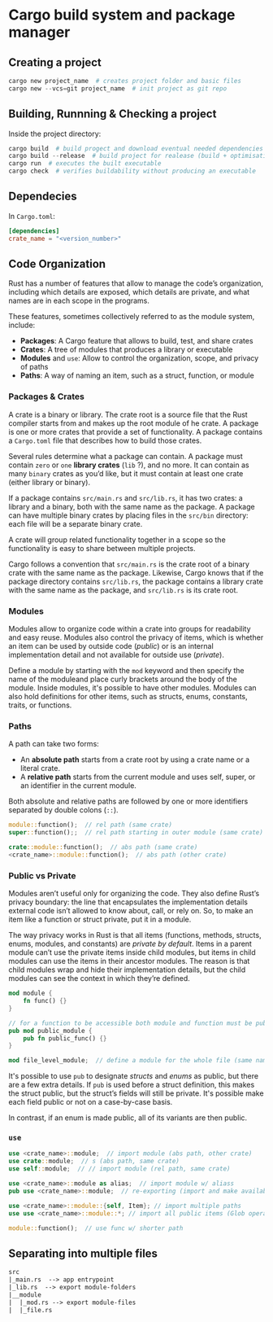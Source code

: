 # Cargo build system and package manager

## Creating a project

```ps1
cargo new project_name  # creates project folder and basic files
cargo new --vcs=git project_name  # init project as git repo
```

## Building, Runnning & Checking a project

Inside the project directory:

```ps1
cargo build  # build progect and download eventual needed dependencies
cargo build --release  # build project for realease (build + optimisations)
cargo run  # executes the built executable
cargo check  # verifies buildability without producing an executable
```

## Dependecies

In `Cargo.toml`:

```toml
[dependencies]
crate_name = "<version_number>"
```

## Code Organization

Rust has a number of features that allow to manage the code’s organization, including which details are exposed, which details are private, and what names are in each scope in the programs.

These features, sometimes collectively referred to as the module system, include:

- **Packages**: A Cargo feature that allows to build, test, and share crates
- **Crates**: A tree of modules that produces a library or executable
- **Modules** and `use`: Allow to control the organization, scope, and privacy of paths
- **Paths**: A way of naming an item, such as a struct, function, or module

### Packages & Crates

A crate is a binary or library. The crate root is a source file that the Rust compiler starts from and makes up the root module of he crate.
A package is one or more crates that provide a set of functionality. A package contains a `Cargo.toml` file that describes how to build those crates.

Several rules determine what a package can contain. A package must contain `zero` or `one` **library crates** (`lib` ?), and no more.
It can contain as many `binary` crates as you’d like, but it must contain at least one crate (either library or binary).

If a package contains `src/main.rs` and `src/lib.rs`, it has two crates: a library and a binary, both with the same name as the package.
A package can have multiple binary crates by placing files in the `src/bin` directory: each file will be a separate binary crate.

A crate will group related functionality together in a scope so the functionality is easy to share between multiple projects.

Cargo follows a convention that `src/main.rs` is the crate root of a binary crate with the same name as the package.
Likewise, Cargo knows that if the package directory contains `src/lib.rs`, the package contains a library crate with the same name as the package, and `src/lib.rs` is its crate root.

### Modules

Modules allow to organize code within a crate into groups for readability and easy reuse. Modules also control the privacy of items, which is whether an item can be used by outside code (*public*) or is an internal implementation detail and not available for outside use (*private*).

Define a module by starting with the `mod` keyword and then specify the name of the moduleand place curly brackets around the body of the module.
Inside modules, it's possible to have other modules. Modules can also hold definitions for other items, such as structs, enums, constants, traits, or functions.

### Paths

A path can take two forms:

- An **absolute path** starts from a crate root by using a crate name or a literal crate.
- A **relative path** starts from the current module and uses self, super, or an identifier in the current module.

Both absolute and relative paths are followed by one or more identifiers separated by double colons (`::`).

```rs
module::function();  // rel path (same crate)
super::function();;  // rel path starting in outer module (same crate)

crate::module::function();  // abs path (same crate)
<crate_name>::module::function();  // abs path (other crate)
```

### Public vs Private

Modules aren’t useful only for organizing the code. They also define Rust’s privacy boundary: the line that encapsulates the implementation details external code isn’t allowed to know about, call, or rely on. So, to make an item like a function or struct private, put it in a module.

The way privacy works in Rust is that all items (functions, methods, structs, enums, modules, and constants) are *private by default*.
Items in a parent module can’t use the private items inside child modules, but items in child modules can use the items in their ancestor modules.
The reason is that child modules wrap and hide their implementation details, but the child modules can see the context in which they’re defined.

```rs
mod module {
    fn func() {}
}

// for a function to be accessible both module and function must be public
pub mod public_module {
    pub fn public_func() {}
}

mod file_level_module;  // define a module for the whole file (same name as file)
```

It's possible to use `pub` to designate *structs* and *enums* as public, but there are a few extra details.
If `pub` is used before a struct definition, this makes the struct public, but the struct’s fields will still be private. It's possible make each field public or not on a case-by-case basis.

In contrast, if an enum is made public, all of its variants are then public.

### `use`

```rs
use <crate_name>::module;  // import module (abs path, other crate)
use crate::module;  // s (abs path, same crate)
use self::module;  // // import module (rel path, same crate)

use <crate_name>::module as alias;  // import module w/ aliass
pub use <crate_name>::module;  // re-exporting (import and make available to others)

use <crate_name>::module::{self, Item}; // import multiple paths
use use <crate_name>::module::*; // import all public items (Glob operator)

module::function();  // use func w/ shorter path
```

## Separating into multiple files

```txt
src
|_main.rs  --> app entrypoint
|_lib.rs  --> export module-folders
|__module
|  |_mod.rs --> export module-files
|  |_file.rs
```
